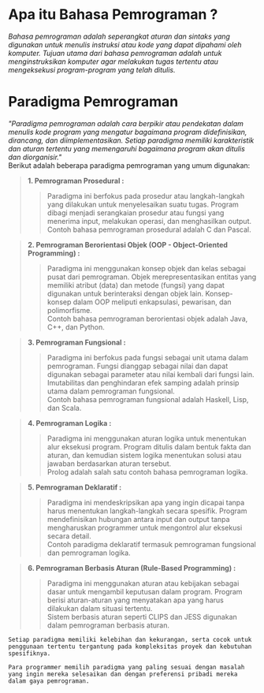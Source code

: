 # Apa itu Bahasa Pemrograman ?
_Bahasa pemrograman adalah seperangkat aturan dan sintaks yang digunakan untuk menulis instruksi atau kode yang dapat dipahami oleh komputer. Tujuan utama dari bahasa pemrograman adalah untuk menginstruksikan komputer agar melakukan tugas tertentu atau mengeksekusi program-program yang telah ditulis._

# Paradigma Pemrograman
 _"Paradigma pemrograman adalah cara berpikir atau pendekatan dalam menulis kode program yang mengatur bagaimana program didefinisikan, dirancang, dan diimplementasikan. Setiap paradigma memiliki karakteristik dan aturan tertentu yang memengaruhi bagaimana program akan ditulis dan diorganisir."_<br>
Berikut adalah beberapa paradigma pemrograman yang umum digunakan:

> **1. Pemrograman Prosedural :**
>> Paradigma ini berfokus pada prosedur atau langkah-langkah yang dilakukan untuk menyelesaikan suatu tugas.
>> Program dibagi menjadi serangkaian prosedur atau fungsi yang menerima input, melakukan operasi, dan menghasilkan output.
>> Contoh bahasa pemrograman prosedural adalah C dan Pascal.

> **2. Pemrograman Berorientasi Objek (OOP - Object-Oriented Programming) :**
>> Paradigma ini menggunakan konsep objek dan kelas sebagai pusat dari pemrograman. Objek merepresentasikan entitas yang memiliki atribut (data) dan metode (fungsi) yang dapat digunakan untuk berinteraksi dengan objek lain.
>> Konsep-konsep dalam OOP meliputi enkapsulasi, pewarisan, dan polimorfisme.<br>
>> Contoh bahasa pemrograman berorientasi objek adalah Java, C++, dan Python.

> **3. Pemrograman Fungsional :**
>> Paradigma ini berfokus pada fungsi sebagai unit utama dalam pemrograman.
>> Fungsi dianggap sebagai nilai dan dapat digunakan sebagai parameter atau nilai kembali dari fungsi lain.
>> Imutabilitas dan penghindaran efek samping adalah prinsip utama dalam pemrograman fungsional.<br>
>> Contoh bahasa pemrograman fungsional adalah Haskell, Lisp, dan Scala.

> **4. Pemrograman Logika :**
>> Paradigma ini menggunakan aturan logika untuk menentukan alur eksekusi program.
>> Program ditulis dalam bentuk fakta dan aturan, dan kemudian sistem logika menentukan solusi atau jawaban berdasarkan aturan tersebut.<br>
>> Prolog adalah salah satu contoh bahasa pemrograman logika.

> **5. Pemrograman Deklaratif :**
>> Paradigma ini mendeskripsikan apa yang ingin dicapai tanpa harus menentukan langkah-langkah secara spesifik.
>> Program mendefinisikan hubungan antara input dan output tanpa mengharuskan programmer untuk mengontrol alur eksekusi secara detail.<br>
>> Contoh paradigma deklaratif termasuk pemrograman fungsional dan pemrograman logika.

> **6. Pemrograman Berbasis Aturan (Rule-Based Programming) :**
>> Paradigma ini menggunakan aturan atau kebijakan sebagai dasar untuk mengambil keputusan dalam program.
>> Program berisi aturan-aturan yang menyatakan apa yang harus dilakukan dalam situasi tertentu.<br>
>> Sistem berbasis aturan seperti CLIPS dan JESS digunakan dalam pemrograman berbasis aturan.

```
Setiap paradigma memiliki kelebihan dan kekurangan, serta cocok untuk penggunaan tertentu tergantung pada kompleksitas proyek dan kebutuhan spesifiknya.

Para programmer memilih paradigma yang paling sesuai dengan masalah yang ingin mereka selesaikan dan dengan preferensi pribadi mereka dalam gaya pemrograman.
```